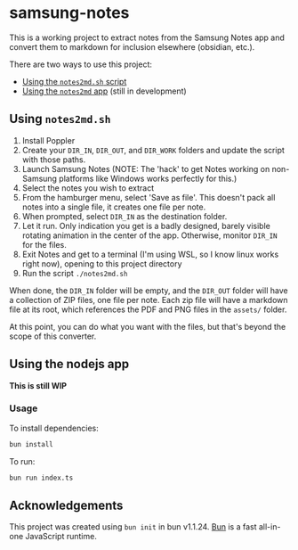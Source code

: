 # samsung-notes

This is a working project to extract notes from the Samsung Notes app and convert them
to markdown for inclusion elsewhere (obsidian, etc.).

There are two ways to use this project:

* [Using the `notes2md.sh` script](#using-notes2mdsh)
* [Using the `notes2md` app](#using-the-nodejs-app) (still in development)

## Using `notes2md.sh`

1. Install Poppler
2. Create your `DIR_IN`, `DIR_OUT`, and `DIR_WORK` folders and update the script with those paths.
3. Launch Samsung Notes (NOTE:  The 'hack' to get Notes working on non-Samsung platforms like Windows works perfectly for this.)
4. Select the notes you wish to extract
5. From the hamburger menu, select 'Save as file'.  This doesn't pack all notes into a single file, it creates one file per note.
6. When prompted, select `DIR_IN` as the destination folder.
7. Let it run.  Only indication you get is a badly designed, barely visible rotating animation in the center of the app.  Otherwise, monitor `DIR_IN` for the files.
8. Exit Notes and get to a terminal (I'm using WSL, so I know linux works right now), opening to this project directory 
9. Run the script `./notes2md.sh`

When done, the `DIR_IN` folder will be empty, and the `DIR_OUT` folder will have a collection of ZIP files, one file per note.  Each zip file will have a markdown file at its root, which references the PDF and PNG files in the `assets/` folder.

At this point, you can do what you want with the files, but that's beyond the scope of this converter.

## Using the nodejs app

**This is still WIP**

### Usage

To install dependencies:

```bash
bun install
```

To run:

```bash
bun run index.ts
```

## Acknowledgements

This project was created using `bun init` in bun v1.1.24. [Bun](https://bun.sh) is a fast all-in-one JavaScript runtime.
